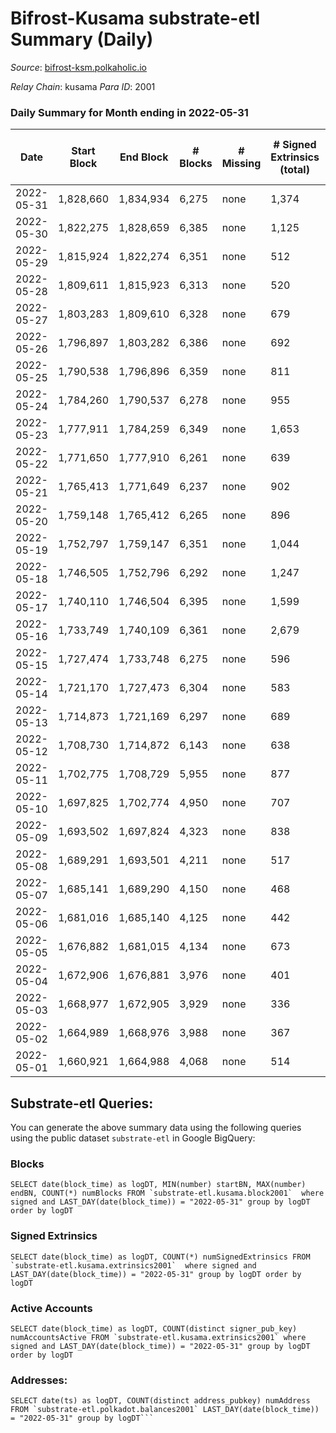# Bifrost-Kusama substrate-etl Summary (Daily)

_Source_: [bifrost-ksm.polkaholic.io](https://bifrost-ksm.polkaholic.io)

*Relay Chain*: kusama
*Para ID*: 2001



### Daily Summary for Month ending in 2022-05-31


| Date | Start Block | End Block | # Blocks | # Missing | # Signed Extrinsics (total) | # Active Accounts | # Addresses with Balances | # Events | # Transfers | # XCM Transfers In | # XCM Transfers Out |
| ---- | ----------- | --------- | -------- | --------- | --------------------------- | ----------------- | ------------------------- | -------- | ----------- | ------------------ | ------------------- |
| 2022-05-31 | 1,828,660 | 1,834,934 | 6,275 | none | 1,374 | 296 | 99,134 | 38,851 | 9,579 ($3,235,011) | 98 ($84,452.97) | 94 ($1,194,728) |
| 2022-05-30 | 1,822,275 | 1,828,659 | 6,385 | none | 1,125 | 330 | 99,126 | 38,639 | 9,909 ($176,230) | 44 ($39,270.13) | 35 ($10,115.79) |
| 2022-05-29 | 1,815,924 | 1,822,274 | 6,351 | none | 512 | 140 | 99,119 | 32,066 | 8,153 ($152,944) | 25 ($56,982.73) | 28 ($12,944.58) |
| 2022-05-28 | 1,809,611 | 1,815,923 | 6,313 | none | 520 | 155 | 99,106 | 33,474 | 8,782 ($148,718) | 43 ($33,871.29) | 8 ($5,737.95) |
| 2022-05-27 | 1,803,283 | 1,809,610 | 6,328 | none | 679 | 158 | 99,095 | 33,598 | 8,377 ($200,754) | 46 ($72,594.09) | 28 ($12,535.74) |
| 2022-05-26 | 1,796,897 | 1,803,282 | 6,386 | none | 692 | 176 | 99,091 | 36,336 | 9,669 ($317,219) | 53 ($107,070) | 37 ($19,545.15) |
| 2022-05-25 | 1,790,538 | 1,796,896 | 6,359 | none | 811 | 207 | 99,085 | 36,857 | 9,581 ($1,793,984) | 86 ($771,127) | 43 ($22,398.27) |
| 2022-05-24 | 1,784,260 | 1,790,537 | 6,278 | none | 955 | 261 | 99,071 | 35,159 | 8,559 ($611,990) | 56 ($85,982.49) | 37 ($75,507.23) |
| 2022-05-23 | 1,777,911 | 1,784,259 | 6,349 | none | 1,653 | 416 | 99,069 | 43,370 | 10,912 ($1,264,644) | 93 ($144,623) | 58 ($39,752.86) |
| 2022-05-22 | 1,771,650 | 1,777,910 | 6,261 | none | 639 | 176 | 99,050 | 34,336 | 8,929 ($163,106) | 35 ($110,545) | 26 ($8,242.30) |
| 2022-05-21 | 1,765,413 | 1,771,649 | 6,237 | none | 902 | 213 | 99,042 | 36,239 | 9,309 ($259,155) | 51 ($33,033.09) | 51 ($22,130.14) |
| 2022-05-20 | 1,759,148 | 1,765,412 | 6,265 | none | 896 | 246 | 99,031 | 38,063 | 10,180 ($158,515) | 50 ($61,187.47) | 38 ($54,596.05) |
| 2022-05-19 | 1,752,797 | 1,759,147 | 6,351 | none | 1,044 | 227 | 99,021 | 38,183 | 9,471 ($468,986) | 79 ($60,930.28) | 49 ($20,230.21) |
| 2022-05-18 | 1,746,505 | 1,752,796 | 6,292 | none | 1,247 | 280 | 98,992 | 40,682 | 10,459 ($695,645) | 111 ($443,315) | 68 ($78,368.10) |
| 2022-05-17 | 1,740,110 | 1,746,504 | 6,395 | none | 1,599 | 368 | 98,972 | 43,307 | 10,401 ($3,447,018) | 203 ($488,349) | 85 ($58,856.69) |
| 2022-05-16 | 1,733,749 | 1,740,109 | 6,361 | none | 2,679 | 603 | 98,927 | 50,389 | 10,784 ($9,329,768) | 471 ($1,418,418) | 201 ($1,951,904) |
| 2022-05-15 | 1,727,474 | 1,733,748 | 6,275 | none | 596 | 144 | 98,862 | 34,002 | 9,009 ($498,829) | 65 ($7,997,725) | 28 ($18,926.58) |
| 2022-05-14 | 1,721,170 | 1,727,473 | 6,304 | none | 583 | 124 | 98,854 | 32,179 | 8,158 ($329,034) | 42 ($28,258.91) | 47 ($44,108.38) |
| 2022-05-13 | 1,714,873 | 1,721,169 | 6,297 | none | 689 | 169 | 98,850 | 34,367 | 8,904 ($555,239) | 46 ($83,142.07) | 48 ($68,625.87) |
| 2022-05-12 | 1,708,730 | 1,714,872 | 6,143 | none | 638 | 127 | 98,842 | 32,171 | 8,158 ($181,973) | 68 ($41,539.16) | 56 ($40,897.20) |
| 2022-05-11 | 1,702,775 | 1,708,729 | 5,955 | none | 877 | 119 | 98,835 | 33,728 | 8,453 ($387,743) | 120 ($97,480.88) | 107 ($110,375) |
| 2022-05-10 | 1,697,825 | 1,702,774 | 4,950 | none | 707 | 145 | 98,828 | 27,482 | 6,816 ($329,563) | 72 ($60,738.96) | 62 ($62,164.48) |
| 2022-05-09 | 1,693,502 | 1,697,824 | 4,323 | none | 838 | 176 |  | 25,487 | 6,247 ($512,591) | 67 ($67,222.77) | 82 ($73,366.29) |
| 2022-05-08 | 1,689,291 | 1,693,501 | 4,211 | none | 517 | 111 | 98,815 | 23,003 | 5,838 ($170,954) | 37 ($36,437.56) | 48 ($41,617.87) |
| 2022-05-07 | 1,685,141 | 1,689,290 | 4,150 | none | 468 | 131 | 98,812 | 23,307 | 5,957 ($84,162.11) | 26 ($8,345.88) | 27 ($17,043.73) |
| 2022-05-06 | 1,681,016 | 1,685,140 | 4,125 | none | 442 | 123 | 98,806 | 22,250 | 5,706 ($84,242.73) | 23 ($39,211.94) | 26 ($27,129.52) |
| 2022-05-05 | 1,676,882 | 1,681,015 | 4,134 | none | 673 | 156 | 98,797 | 24,357 | 5,907 ($183,881) | 30 ($47,453.89) | 45 ($24,950.19) |
| 2022-05-04 | 1,672,906 | 1,676,881 | 3,976 | none | 401 | 106 | 98,777 | 21,523 | 5,635 ($119,899) | 28 ($43,223.51) | 26 ($28,717.00) |
| 2022-05-03 | 1,668,977 | 1,672,905 | 3,929 | none | 336 | 98 | 98,776 | 19,416 | 4,758 ($131,201) | 31 ($21,867.29) | 20 ($10,382.16) |
| 2022-05-02 | 1,664,989 | 1,668,976 | 3,988 | none | 367 | 97 | 98,771 | 21,132 | 5,447 ($168,915) | 21 ($72,919.53) | 12 ($4,752.49) |
| 2022-05-01 | 1,660,921 | 1,664,988 | 4,068 | none | 514 | 119 | 98,765 | 22,373 | 5,694 ($180,705) | 33 ($49,851.29) | 26 ($23,003.26) |

## Substrate-etl Queries:
You can generate the above summary data using the following queries using the public dataset `substrate-etl` in Google BigQuery:


### Blocks
```
SELECT date(block_time) as logDT, MIN(number) startBN, MAX(number) endBN, COUNT(*) numBlocks FROM `substrate-etl.kusama.block2001`  where signed and LAST_DAY(date(block_time)) = "2022-05-31" group by logDT order by logDT
```


### Signed Extrinsics
```
SELECT date(block_time) as logDT, COUNT(*) numSignedExtrinsics FROM `substrate-etl.kusama.extrinsics2001`  where signed and LAST_DAY(date(block_time)) = "2022-05-31" group by logDT order by logDT
```


### Active Accounts
```
SELECT date(block_time) as logDT, COUNT(distinct signer_pub_key) numAccountsActive FROM `substrate-etl.kusama.extrinsics2001` where signed and LAST_DAY(date(block_time)) = "2022-05-31" group by logDT order by logDT
```


### Addresses:
```
SELECT date(ts) as logDT, COUNT(distinct address_pubkey) numAddress FROM `substrate-etl.polkadot.balances2001` LAST_DAY(date(block_time)) = "2022-05-31" group by logDT```

